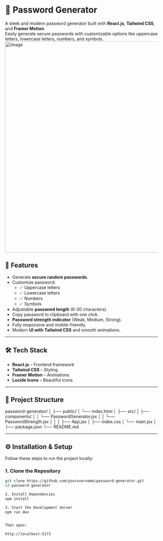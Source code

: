 # 🔐 Password Generator

A sleek and modern password generator built with **React.js**, **Tailwind CSS**, and **Framer Motion**.  
Easily generate secure passwords with customizable options like uppercase letters, lowercase letters, numbers, and symbols.
<img width="1600" height="696" alt="image" src="https://github.com/user-attachments/assets/b6dcfaea-9699-4438-96d7-ff151870f2fb" />


## 🚀 Features
- Generate **secure random passwords**.
- Customize password:
  - ✅ Uppercase letters
  - ✅ Lowercase letters
  - ✅ Numbers
  - ✅ Symbols
- Adjustable **password length** (6-30 characters).
- Copy password to clipboard with one click.
- **Password strength indicator** (Weak, Medium, Strong).
- Fully responsive and mobile-friendly.
- Modern **UI with Tailwind CSS** and smooth animations.

---

## 🛠️ Tech Stack
- **React.js** – Frontend framework
- **Tailwind CSS** – Styling
- **Framer Motion** – Animations
- **Lucide Icons** – Beautiful icons

---

## 📂 Project Structure
password-generator/
│
├── public/
│ └── index.html
│
├── src/
│ ├── components/
│ │ └── PasswordGenerator.jsx
│ │ └── PasswordStrength.jsx
│ │
│ ├── App.jsx
│ ├── index.css
│ └── main.jsx
│
├── package.json
└── README.md


---

## ⚙️ Installation & Setup

Follow these steps to run the project locally:

### 1. **Clone the Repository**
```bash
git clone https://github.com/yourusername/password-generator.git
cd password-generator

2. Install Dependencies
npm install

3. Start the Development Server
npm run dev


Then open:

http://localhost:5173
